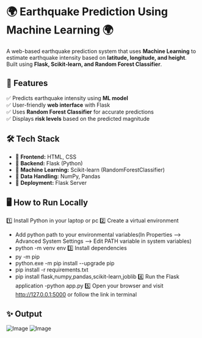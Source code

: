 # 🌍 Earthquake Prediction Using Machine Learning 🌍

A web-based earthquake prediction system that uses **Machine Learning** to estimate earthquake intensity based on **latitude, longitude, and height**. Built using **Flask, Scikit-learn, and Random Forest Classifier**.

## 📌 Features
✅ Predicts earthquake intensity using **ML model**  
✅ User-friendly **web interface** with Flask  
✅ Uses **Random Forest Classifier** for accurate predictions  
✅ Displays **risk levels** based on the predicted magnitude  

## 🛠️ Tech Stack
- 🔹 **Frontend:** HTML, CSS  
- 🔹 **Backend:** Flask (Python)  
- 🔹 **Machine Learning:** Scikit-learn (RandomForestClassifier)  
- 🔹 **Data Handling:** NumPy, Pandas  
- 🔹 **Deployment:** Flask Server

## 🖥️ How to Run Locally
1️⃣ Install Python in your laptop or pc
2️⃣ Create a virtual environment
- Add python path to your environmental variables(In Properties --> Advanced System Settings --> Edit PATH variable in system variables)
- python -m venv env
3️⃣ Install dependencies
- py -m pip
- python.exe -m pip install --upgrade pip
- pip install -r requirements.txt
- pip install flask,numpy,pandas,scikit-learn,joblib
4️⃣ Run the Flask application
-python app.py
5️⃣ Open your browser and visit http://127.0.0.1:5000 or follow the link in terminal

## ✨ Output
![Image](https://github.com/user-attachments/assets/53722ac3-0486-469a-ae51-c8fa944ff4ae)
![Image](https://github.com/user-attachments/assets/a076381a-f2de-47bb-ac80-6437a4355cea)

